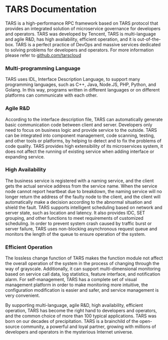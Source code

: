 # TARS Documentation

TARS is a high-performance RPC framework based on TARS protocol that provides an integrated solution of microservice governance for developers and operators. TARS was developed by Tencent, TARS is multi-language and agile R&D, has high availability, efficient operation, and it is out-of-the-box. TARS is a perfect practice of DevOps and massive services dedicated to solving problems for developers and operators. For more information please refer to [github.com/tarscloud](www.github.com/tarscloud)

### Multi-programming Language

TARS uses IDL, Interface Description Language, to support many programming languages, such as C++, Java, Node.JS, PHP, Python, and Golang. In this way, programs written in different languages or on different platforms can communicate with each other.

### Agile R&D

According to the interface description file, TARS can automatically generate basic communication code between client and server. Developers only need to focus on business logic and provide service to the outside. TARS can be integrated into component management, code scanning, testing, and other tools or platforms, by helping to detect and to fix the problems of code quality. TARS provides high extensibility of its microservices system, it does not affect the running of existing service when adding interface or expanding service.

### High Availability

The business service is registered with a naming service, and the client gets the actual service address from the service name. When the service node cannot report heartbeat due to breakdown, the naming service will no longer return the address of the faulty node to the client, and the client will automatically make a decision according to the abnormal situation and shield the fault. TARS supports intelligent scheduling based on network and server state, such as location and latency. It also provides IDC, SET grouping, and other functions to meet requirements of customized scheduling. In order to prevent system crash caused by traffic burst or server failure, TARS uses non-blocking asynchronous request queue and monitors the length of the queue to ensure operation of the system.

### Efficient Operation

The lossless change function of TARS makes the function module not affect the overall operation of the system in the process of changing through the way of grayscale. Additionally, it can support multi-dimensional monitoring based on service call data, log statistics, feature interface, and notification alarm. For self-management, TARS has a complete set of visual management platform in order to make monitoring more intuitive, the configuration modification is easier and safer, and service management is very convenient.

By supporting multi-language, agile R&D, high availability, efficient operation, TARS has become the right hand to developers and operators, and the common choice of more than 100 typical applications. TARS was born on our decades of precipitation. TARS is a brainchild of the open-source community, a powerful and loyal partner, growing with millions of developers and operators in the mysterious Internet universe.

